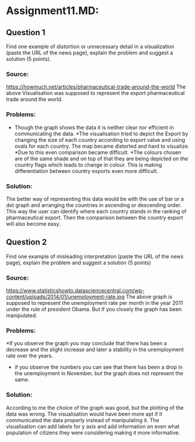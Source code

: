 
# Assignment11.MD:
## Question 1
Find one example of distortion or unnecessary detail in a visualization (paste the URL of the news page), explain the problem and suggest a solution (5 points).
### Source:
https://howmuch.net/articles/pharmaceutical-trade-around-the-world
The above Visualisation was supposed to represent the export pharmaceutical trade around the world. 
### Problems:
* Though the graph shows the data it is neither clear nor efficient in communicating the data. 
*The visualisation tried to depict the Export by changing the size of each country according to export value and using ovals for each country. The map became distorted and hard to visualize.
*Due to this even comparison became difficult. 
*The colours chosen are of the same shade and on top of that they are being depicted on the country flags which leads to change in colour. This is making differentiation between country exports even more difficult.
### Solution:
The better way of representing this data would be with the use of bar or a dot graph and arranging the countries in ascending or descending order. This way the user can identify where each country stands in the ranking of pharmaceutical export. Then the comparison between the country export will also become easy. 
## Question 2
Find one example of misleading interpretation (paste the URL of the news page), explain the problem and suggest a solution (5 points)
### Source:
https://www.statisticshowto.datasciencecentral.com/wp-content/uploads/2014/01/unemployment-rate.jpg
The above graph is supposed to represent the unemployment rate per month in the year 2011 under the rule of president Obama. But if you closely the graph has been manipulated.
### Problems:
*If you observe the graph you may conclude that there has been a decrease and the slight increase and later a stability in the unemployment rate over the years. 
* if you observe the numbers you can see that there has been a drop in the unemployment in November, but the graph does not represent the same.
### Solution:
According to me the choice of the graph was good, but the plotting of the data was wrong. The visualisation would have been more apt if it communicated the data properly instead of manipulating it. The visualisation can add labels for y axis and add information on even what population of citizens they were considering making it more informative.
 
